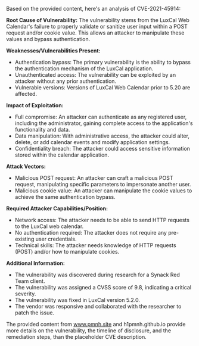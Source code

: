 Based on the provided content, here's an analysis of CVE-2021-45914:

**Root Cause of Vulnerability:**
The vulnerability stems from the LuxCal Web Calendar's failure to properly validate or sanitize user input within a POST request and/or cookie value. This allows an attacker to manipulate these values and bypass authentication.

**Weaknesses/Vulnerabilities Present:**
- Authentication bypass: The primary vulnerability is the ability to bypass the authentication mechanism of the LuxCal application.
- Unauthenticated access: The vulnerability can be exploited by an attacker without any prior authentication.
- Vulnerable versions: Versions of LuxCal Web Calendar prior to 5.20 are affected.

**Impact of Exploitation:**
- Full compromise: An attacker can authenticate as any registered user, including the administrator, gaining complete access to the application's functionality and data.
- Data manipulation: With administrative access, the attacker could alter, delete, or add calendar events and modify application settings.
- Confidentiality breach: The attacker could access sensitive information stored within the calendar application.

**Attack Vectors:**
- Malicious POST request: An attacker can craft a malicious POST request, manipulating specific parameters to impersonate another user.
- Malicious cookie value: An attacker can manipulate the cookie values to achieve the same authentication bypass.

**Required Attacker Capabilities/Position:**
- Network access: The attacker needs to be able to send HTTP requests to the LuxCal web calendar.
- No authentication required: The attacker does not require any pre-existing user credentials.
- Technical skills: The attacker needs knowledge of HTTP requests (POST) and/or how to manipulate cookies.

**Additional Information:**
- The vulnerability was discovered during research for a Synack Red Team client.
- The vulnerability was assigned a CVSS score of 9.8, indicating a critical severity.
- The vulnerability was fixed in LuxCal version 5.2.0.
- The vendor was responsive and collaborated with the researcher to patch the issue.

The provided content from www.pmnh.site and h1pmnh.github.io provide more details on the vulnerability, the timeline of disclosure, and the remediation steps, than the placeholder CVE description.
